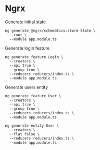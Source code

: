 # Ngrx

Generate initial state
```
ng generate @ngrx/schematics:store State \
  --root \
  --module app.module.ts 
```

Generate login feature
```
ng generate feature Login \
  --creators \
  --api true \
  --group true \
  --reducers reducers/index.ts \
  --module app.module.ts 
```

Generate users entity
```
ng generate feature User \
  --creators \
  --api true \
  --group true \
  --reducers reducers/index.ts \
  --module app.module.ts 

ng generate entity User \
  --creators \
  --flat false \
  --reducers reducers/index.ts \
  --module app.module.ts 
```
